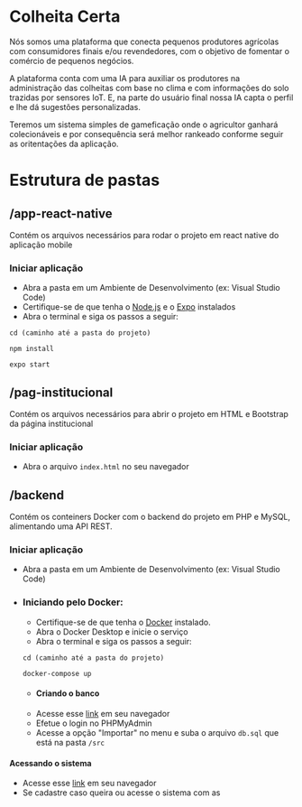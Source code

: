 # Colheita Certa

Nós somos uma plataforma que conecta pequenos produtores agrícolas com consumidores finais e/ou revendedores, com o objetivo de fomentar o comércio de pequenos negócios.

A plataforma conta com uma IA para auxiliar os produtores na administração das colheitas com base no clima e com informações do solo trazidas por sensores IoT. E, na parte do usuário final nossa IA capta o perfil e lhe dá sugestões personalizadas.

Teremos um sistema simples de gameficação onde o agricultor ganhará colecionáveis e por consequência será melhor rankeado conforme seguir as oritentações da aplicação. 
 
# Estrutura de pastas
## /app-react-native
Contém os arquivos necessários para rodar o projeto em react native do aplicação mobile
 
### Iniciar aplicação
 - Abra a pasta em um Ambiente de Desenvolvimento (ex: Visual Studio Code)
 - Certifique-se de que tenha o [Node.js](https://www.alura.com.br/artigos/como-instalar-node-js-windows-linux-macos?gclid=CjwKCAjw1YCkBhAOEiwA5aN4ASAemF6qwJklrTyYnpgA0IoEU_05CItBNrJP2DFtOd5e-DQkbcME3RoC3DEQAvD_BwE) e o [Expo](https://docs.expo.dev/get-started/installation/) instalados
 - Abra o terminal e siga os passos a seguir:
 ````
 cd (caminho até a pasta do projeto)
 ````
 ````
 npm install
 ````
 ````
 expo start
 ````
  
  
## /pag-institucional
Contém os arquivos necessários para abrir o projeto em HTML e Bootstrap da página institucional
 
### Iniciar aplicação
- Abra o arquivo `index.html` no seu navegador
 
 
## /backend
Contém os conteiners Docker com o backend do projeto em PHP e MySQL, alimentando uma API REST.
 
### Iniciar aplicação
- Abra a pasta em um Ambiente de Desenvolvimento (ex: Visual Studio Code)
 
- ### Iniciando pelo Docker:
  - Certifique-se de que tenha o [Docker](https://www.docker.com/products/docker-desktop/) instalado.
  - Abra o Docker Desktop e inicie o serviço
  - Abra o terminal e siga os passos a seguir:
  ````
  cd (caminho até a pasta do projeto)
  ````
  ````
  docker-compose up
  ````
  - #### Criando o banco
   - Acesse esse [link](http://localhost:8080) em seu navegador
   - Efetue o login no PHPMyAdmin
   - Acesse a opção "Importar" no menu e suba o arquivo `db.sql` que está na pasta `/src`
 
#### Acessando o sistema
- Acesse esse [link](http://localhost) em seu navegador
- Se cadastre caso queira ou acesse o sistema com as 
